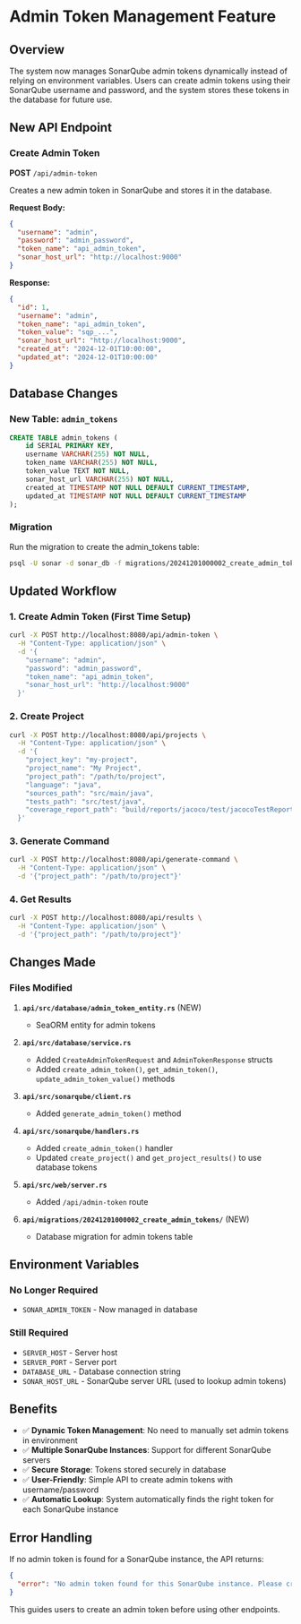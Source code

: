 # Admin Token Management Feature

## Overview
The system now manages SonarQube admin tokens dynamically instead of relying on environment variables. Users can create admin tokens using their SonarQube username and password, and the system stores these tokens in the database for future use.

## New API Endpoint

### Create Admin Token
**POST** `/api/admin-token`

Creates a new admin token in SonarQube and stores it in the database.

**Request Body:**
```json
{
  "username": "admin",
  "password": "admin_password",
  "token_name": "api_admin_token",
  "sonar_host_url": "http://localhost:9000"
}
```

**Response:**
```json
{
  "id": 1,
  "username": "admin",
  "token_name": "api_admin_token",
  "token_value": "sqp_...",
  "sonar_host_url": "http://localhost:9000",
  "created_at": "2024-12-01T10:00:00",
  "updated_at": "2024-12-01T10:00:00"
}
```

## Database Changes

### New Table: `admin_tokens`
```sql
CREATE TABLE admin_tokens (
    id SERIAL PRIMARY KEY,
    username VARCHAR(255) NOT NULL,
    token_name VARCHAR(255) NOT NULL,
    token_value TEXT NOT NULL,
    sonar_host_url VARCHAR(255) NOT NULL,
    created_at TIMESTAMP NOT NULL DEFAULT CURRENT_TIMESTAMP,
    updated_at TIMESTAMP NOT NULL DEFAULT CURRENT_TIMESTAMP
);
```

### Migration
Run the migration to create the admin_tokens table:
```bash
psql -U sonar -d sonar_db -f migrations/20241201000002_create_admin_tokens/up.sql
```

## Updated Workflow

### 1. Create Admin Token (First Time Setup)
```bash
curl -X POST http://localhost:8080/api/admin-token \
  -H "Content-Type: application/json" \
  -d '{
    "username": "admin",
    "password": "admin_password",
    "token_name": "api_admin_token",
    "sonar_host_url": "http://localhost:9000"
  }'
```

### 2. Create Project
```bash
curl -X POST http://localhost:8080/api/projects \
  -H "Content-Type: application/json" \
  -d '{
    "project_key": "my-project",
    "project_name": "My Project",
    "project_path": "/path/to/project",
    "language": "java",
    "sources_path": "src/main/java",
    "tests_path": "src/test/java",
    "coverage_report_path": "build/reports/jacoco/test/jacocoTestReport.xml"
  }'
```

### 3. Generate Command
```bash
curl -X POST http://localhost:8080/api/generate-command \
  -H "Content-Type: application/json" \
  -d '{"project_path": "/path/to/project"}'
```

### 4. Get Results
```bash
curl -X POST http://localhost:8080/api/results \
  -H "Content-Type: application/json" \
  -d '{"project_path": "/path/to/project"}'
```

## Changes Made

### Files Modified

1. **`api/src/database/admin_token_entity.rs`** (NEW)
   - SeaORM entity for admin tokens

2. **`api/src/database/service.rs`**
   - Added `CreateAdminTokenRequest` and `AdminTokenResponse` structs
   - Added `create_admin_token()`, `get_admin_token()`, `update_admin_token_value()` methods

3. **`api/src/sonarqube/client.rs`**
   - Added `generate_admin_token()` method

4. **`api/src/sonarqube/handlers.rs`**
   - Added `create_admin_token()` handler
   - Updated `create_project()` and `get_project_results()` to use database tokens

5. **`api/src/web/server.rs`**
   - Added `/api/admin-token` route

6. **`api/migrations/20241201000002_create_admin_tokens/`** (NEW)
   - Database migration for admin tokens table

## Environment Variables

### No Longer Required
- `SONAR_ADMIN_TOKEN` - Now managed in database

### Still Required
- `SERVER_HOST` - Server host
- `SERVER_PORT` - Server port
- `DATABASE_URL` - Database connection string
- `SONAR_HOST_URL` - SonarQube server URL (used to lookup admin tokens)

## Benefits

- ✅ **Dynamic Token Management**: No need to manually set admin tokens in environment
- ✅ **Multiple SonarQube Instances**: Support for different SonarQube servers
- ✅ **Secure Storage**: Tokens stored securely in database
- ✅ **User-Friendly**: Simple API to create admin tokens with username/password
- ✅ **Automatic Lookup**: System automatically finds the right token for each SonarQube instance

## Error Handling

If no admin token is found for a SonarQube instance, the API returns:
```json
{
  "error": "No admin token found for this SonarQube instance. Please create an admin token first."
}
```

This guides users to create an admin token before using other endpoints.
